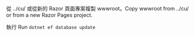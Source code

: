 <span data-ttu-id="a2de2-101">從 ../cu/ 或從新的 Razor 頁面專案複製 wwwroot。</span><span class="sxs-lookup"><span data-stu-id="a2de2-101">Copy wwwroot from ../cu/ or from a new Razor Pages project.</span></span>

<span data-ttu-id="a2de2-102">執行 </span><span class="sxs-lookup"><span data-stu-id="a2de2-102">Run `dotnet ef database update`</span></span>
